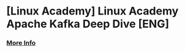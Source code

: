 # [Linux Academy] Linux Academy Apache Kafka Deep Dive [ENG]

### [More Info](//javadev.org/messaging/kafka/docker/)
